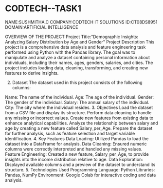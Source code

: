 # CODTECH--TASK1
NAME:SUSHMITHA.C
COMPANY:CODTECH IT SOLUTIONS
ID:CT08DS8951
DOMAIN:ARTIFICIAL INTELLIGENCE


OVERVIEW OF THE PROJECT
Project Title:"Demographic Insights: Analyzing Salary Distribution by Age and Gender"
Project Description
This project is a comprehensive data analysis and feature engineering task performed using Python with the Pandas library. The goal was to manipulate and analyze a dataset containing personal information about individuals, including their names, ages, genders, salaries, and cities. The project includes loading data, cleaning, transforming, and creating new features to derive insights.

2. Dataset
The dataset used in this project consists of the following columns:

Name: The name of the individual.
Age: The age of the individual.
Gender: The gender of the individual.
Salary: The annual salary of the individual.
City: The city where the individual resides.
3. Objectives
Load the dataset from a CSV file and display its structure.
Perform data cleaning to handle any missing or incorrect values.
Create new features from existing data to enhance analytical capabilities.
Analyze the relationship between salary and age by creating a new feature called Salary_per_Age.
Prepare the dataset for further analysis, such as feature selection and target variable identification.
4. Key Features
Data Loading: Utilized Pandas to load the dataset into a DataFrame for analysis.
Data Cleaning: Ensured numeric columns were correctly interpreted and handled any missing values.
Feature Engineering: Created a new feature, Salary_per_Age, to provide insights into the income distribution relative to age.
Data Exploration: Displayed available columns and a preview of the dataset to understand its structure.
5. Technologies Used
Programming Language: Python
Libraries: Pandas, NumPy
Environment: Google Colab for interactive coding and data analysis.
